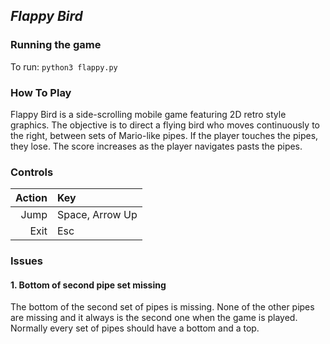 ## *Flappy Bird*
### **Running the game**
To run: `python3 flappy.py`

### **How To Play**
Flappy Bird is a side-scrolling mobile game featuring 2D retro style graphics. The objective is to direct a flying bird who moves continuously to the right, between sets of Mario-like pipes. If the player touches the pipes, they lose. The score increases as the player navigates pasts the pipes.

### **Controls**
| Action | Key |
|----:|:---|
| Jump | Space, Arrow Up |
| Exit | Esc | 

### **Issues**
#### 1. Bottom of second pipe set missing
The bottom of the second set of pipes is missing. None of the other pipes are missing and it always is the second one when the game is played. Normally every set of pipes should have a bottom and a top.